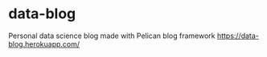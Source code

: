 # data-blog
Personal data science blog made with Pelican blog framework
https://data-blog.herokuapp.com/
